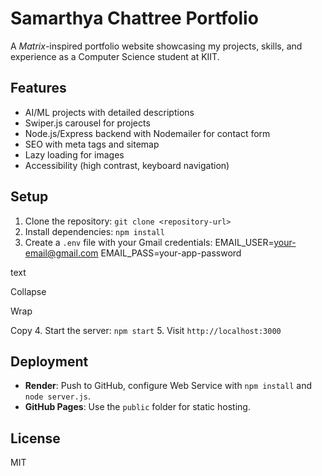 # Samarthya Chattree Portfolio

A *Matrix*-inspired portfolio website showcasing my projects, skills, and experience as a Computer Science student at KIIT.

## Features
- AI/ML projects with detailed descriptions
- Swiper.js carousel for projects
- Node.js/Express backend with Nodemailer for contact form
- SEO with meta tags and sitemap
- Lazy loading for images
- Accessibility (high contrast, keyboard navigation)

## Setup
1. Clone the repository: `git clone <repository-url>`
2. Install dependencies: `npm install`
3. Create a `.env` file with your Gmail credentials:
EMAIL_USER=your-email@gmail.com
EMAIL_PASS=your-app-password

text

Collapse

Wrap

Copy
4. Start the server: `npm start`
5. Visit `http://localhost:3000`

## Deployment
- **Render**: Push to GitHub, configure Web Service with `npm install` and `node server.js`.
- **GitHub Pages**: Use the `public` folder for static hosting.

## License
MIT